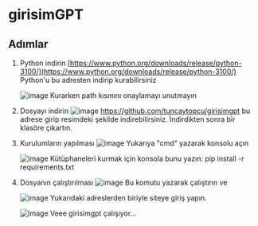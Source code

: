 # girisimGPT


## Adımlar 

1. Python indirin
   [https://www.python.org/downloads/release/python-3100/](https://www.python.org/downloads/release/python-3100/)
   Python'u bu adresten indirip kurabilirsiniz
   
   ![image](https://github.com/tuncaytopcu/girisimgpt/assets/44064787/b239afd9-0be2-4dbc-b76b-b9e2b54bb8cd)
   Kurarken path kısmını onaylamayı unutmayın

2. Dosyayı indirin
   ![image](https://github.com/tuncaytopcu/girisimgpt/assets/44064787/21177668-5f48-4471-ab3e-ae7123e7ab3a)
   https://github.com/tuncaytopcu/girisimgpt bu adrese girip resimdeki şekilde indirebilirsiniz.
   İndirdikten sonra bir klasöre çıkartın.

3. Kurulumların yapılması
   ![image](https://github.com/tuncaytopcu/girisimgpt/assets/44064787/d90488a8-9ac8-4cac-b4ab-2b4df763463a)
   Yukarıya "cmd" yazarak konsolu açın

   ![image](https://github.com/tuncaytopcu/girisimgpt/assets/44064787/2b468f35-4d20-4d06-a01e-3e5d81865a5d)
   Kütüphaneleri kurmak için konsola bunu yazın:
   pip install -r requirements.txt

4. Dosyanın çalıştırılması
   ![image](https://github.com/tuncaytopcu/girisimgpt/assets/44064787/f22b9ca4-5385-4663-a0cd-0d1a54c6a47d)
   Bu komutu yazarak çalıştırın ve

   ![image](https://github.com/tuncaytopcu/girisimgpt/assets/44064787/786f432a-bba6-4f01-be68-ee9931842769)
   Yukarıdaki adreslerden biriyle siteye giriş yapın.

   ![image](https://github.com/tuncaytopcu/girisimgpt/assets/44064787/62f8921d-785f-4ddf-9e6c-72c777af7295)
   Veee girisimgpt çalışıyor...



   

   

